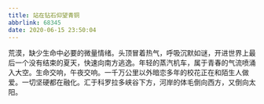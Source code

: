 ```yaml
---
title: 站在钻石仰望青铜
abbrlink: 68345
date: 2020-06-15 23:50:04
---
```


荒漠，缺少生命中必要的微量情绪。头顶冒着热气，呼吸沉默如谜，开进世界上最后一个没有结束的夏天，快速向南方逃逸。年轻的蒸汽机车，属于青春的气流喷涌入大空。生命交响，午夜交响。一千万公里以外暗恋多年的校花正在和陌生人做爱。一切坚硬都在融化。汇于科罗拉多峡谷下方，河岸的体毛倒向西方，又倒向太阳。
